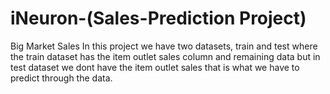 # iNeuron-(Sales-Prediction Project)
Big Market Sales
In this project we have two datasets, train and test where the  train dataset has the item outlet sales column and remaining data but in test dataset we dont have the item outlet sales that is what we have to predict through the data.
